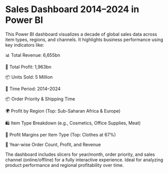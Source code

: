 # Sales Dashboard 2014–2024 in Power BI

This Power BI dashboard visualizes a decade of global sales data across item types, regions, and channels. It highlights business performance using key indicators like:

📊 Total Revenue: 6,655bn

💸 Total Profit: 1,963bn

📦 Units Sold: 5 Million

📅 Time Period: 2014–2024

📦 Order Priority & Shipping Time

🌍 Profit by Region (Top: Sub-Saharan Africa & Europe)

🛍️ Item Type Breakdown (e.g., Cosmetics, Office Supplies, Meat)

🔎 Profit Margins per Item Type (Top: Clothes at 67%)

🧮 Year-wise Order Count, Profit, and Revenue


The dashboard includes slicers for year/month, order priority, and sales channel (online/offline) for a fully interactive experience. Ideal for analyzing product performance and regional profitability over time.
